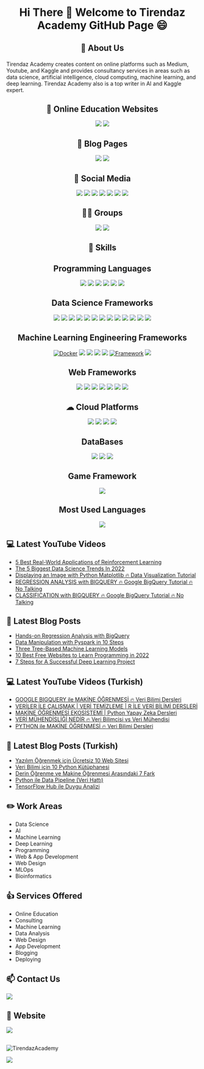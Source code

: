 # <p align="center"> Hi There 👋 Welcome to Tirendaz Academy GitHub Page 😄 </p>

## <p align="center"> 🚀 About Us </p>

Tirendaz Academy creates content on online platforms such as Medium, Youtube, and Kaggle and provides consultancy services in areas such as data science, artificial intelligence, cloud computing, machine learning, and deep learning. Tirendaz Academy also is a top writer in AI and Kaggle expert.

<div align="center">

## 🏬 Online Education Websites

[![](https://img.shields.io/badge/YouTube-English-red?style=for-the-badge&logo=youtube&logoColor=white)](https://www.youtube.com/c/TirendazAcademy)
[![](https://img.shields.io/badge/YouTube-Turkish-deeppink?style=for-the-badge&logo=youtube&logoColor=white)](https://www.youtube.com/c/tirendazakademi)
<!--
[![](https://img.shields.io/badge/Udemy-Education-darkgreen?style=for-the-badge)](https://www.udemy.com/user/tirendaz-akademi-2)
-->

## 📕 Blog Pages

[![](https://img.shields.io/badge/Medium-English-purple.svg?&style=for-the-badge&logo=medium&logoColor=white)](https://tirendazacademy.medium.com)
[![](https://img.shields.io/badge/Medium-Turkish-darkred.svg?&style=for-the-badge&logo=medium&logoColor=white)](https://tirendazakademi.medium.com)

## 🎉 Social Media

[![](https://img.shields.io/badge/twitter-%231DA1F2.svg?&style=for-the-badge&logo=twitter&logoColor=white)](https://www.twitter.com/TirendazAcademy)
[![](https://img.shields.io/badge/LinkedIn-0077B5?style=for-the-badge&logo=linkedin&logoColor=white)](https://www.linkedin.com/in/tirendaz-academy/)
[![](https://img.shields.io/badge/TikTok-000000?style=for-the-badge&logo=tiktok&logoColor=white)](https://www.tiktok.com/TirendazAcademy)
[![](https://img.shields.io/badge/Instagram-E4405F?style=for-the-badge&logo=instagram&logoColor=white)](https://www.instagram.com/TirendazAcademy)
[![](https://img.shields.io/badge/Quora-%23B92B27.svg?&style=for-the-badge&logo=Quora&logoColor=white)](https://www.quora.com/profile/Tirendaz-Academy)
[![](https://img.shields.io/badge/Kaggle-20BEFF?style=for-the-badge&logo=Kaggle&logoColor=white)](https://www.kaggle.com/TirendazAcademy)
[![](https://img.shields.io/badge/GitHub-100000?style=for-the-badge&logo=github&logoColor=white)](https://www.github.com/TirendazAcademy)
 
## 🤜🤛 Groups
 
[![](https://aleen42.github.io/badges/src/stackoverflow.svg)](https://stackoverflow.com/users/18967083/tirendaz-academy)
[![](https://aleen42.github.io/badges/src/reddit.svg)](https://www.reddit.com/user/TirendazAcademy)
 
## 🚀 Skills

## Programming Languages
[![](https://img.shields.io/badge/Python-3776AB?style=for-the-badge&logo=python&logoColor=white)]()
[![](https://img.shields.io/badge/R-023047?style=for-the-badge&logo=r&logoColor=white)]()
[![](https://img.shields.io/badge/Julia-219ebc?style=for-the-badge&logo=julia&logoColor=black)]()
[![](https://img.shields.io/badge/C%23-239120?style=for-the-badge&logo=c-sharp&logoColor=white)]()
[![](https://img.shields.io/badge/JavaScript-F7DF1E?style=for-the-badge&logo=javascript&logoColor=black)]()
[![](https://img.shields.io/badge/Java-ED8B00?style=for-the-badge&logo=java&logoColor=white)]()

## Data Science Frameworks

[![](https://img.shields.io/badge/TensorFlow-e76f51?style=for-the-badge&logo=tensorflow&logoColor=white)]()
[![](https://img.shields.io/badge/PyTorch-fb5607.svg?style=for-the-badge&logo=pytorch&logoColor=white)]()
[![](https://img.shields.io/badge/Sklearn-31572c.svg?style=for-the-badge&logo=scikit-learn&logoColor=white)]()
[![](https://img.shields.io/badge/pyspark-d90429.svg?style=for-the-badge&logo=pyspark&logoColor=white)]()
[![](https://img.shields.io/badge/pycaret-fb8b24.svg?style=for-the-badge&logo=pycaret&logoColor=white)]()
[![](https://img.shields.io/badge/pandas-03045e?style=for-the-badge&logo=pandas&logoColor=white)]()
[![](https://img.shields.io/badge/Matplotlib-f72585?style=for-the-badge&logo=matplotlib&logoColor=white)]()
[![](https://img.shields.io/badge/seaborn-3a0ca3?style=for-the-badge&logo=seaborn&logoColor=white)]()
[![](https://img.shields.io/badge/ggplot-000814?style=for-the-badge&logo=ggplot&logoColor=white)]()
[![](https://img.shields.io/badge/caret-8ac926?style=for-the-badge&logo=caret&logoColor=white)]()
[![](https://img.shields.io/badge/SPSS-001d3d?style=for-the-badge&logo=spss&logoColor=white)]()
[![](https://img.shields.io/badge/Colab-F9AB00?style=for-the-badge&logo=googlecolab&color=525252)]()
[![](https://img.shields.io/badge/RStudio-75AADB?style=for-the-badge&logo=RStudio&logoColor=white)]()

## Machine Learning Engineering Frameworks

[![Docker](https://img.shields.io/badge/Docker-blue?style=for-the-badge&logo=docker&logoColor=white)]()
[![](https://img.shields.io/badge/GIT-E44C30?style=for-the-badge&logo=git&logoColor=white)]()
[![](https://img.shields.io/badge/github-001219?style=for-the-badge&logo=github&logoColor=white)]()
[![](https://img.shields.io/badge/Linux-ae2012?style=for-the-badge&logo=Linux&logoColor=white)]()
[![](https://img.shields.io/badge/GNU%20Bash-4EAA25?style=for-the-badge&logo=GNU%20Bash&logoColor=white)]()
[![Framework](https://img.shields.io/badge/Streamlit-red.svg?style=for-the-badge&logo=streamlit&logoColor=white)]()
[![](https://img.shields.io/badge/bigquery-f15bb5?style=for-the-badge&logo=bigquery&logoColor=white)]()

## Web Frameworks

[![](https://img.shields.io/badge/Django-092E20?style=for-the-badge&logo=django&logoColor=white)]()
[![](https://img.shields.io/badge/Flask-000000?style=for-the-badge&logo=flask&logoColor=white)]()
[![](https://img.shields.io/badge/FastAPI-darkgreen.svg?style=for-the-badge&logo=fastapi&logoColor=white)]()
[![](https://img.shields.io/badge/HTML5-E34F26?style=for-the-badge&logo=html5&logoColor=white)]()
[![](https://img.shields.io/badge/CSS-239120?&style=for-the-badge&logo=css3&logoColor=white)]()
[![](https://img.shields.io/badge/Markdown-3c096c?style=for-the-badge&logo=markdown&logoColor=white)]()
[![](https://img.shields.io/badge/Bootstrap-7678ed?style=for-the-badge&logo=bootstrap&logoColor=white)]()

##  ☁ Cloud Platforms
 
[![](https://img.shields.io/badge/Amazon_AWS-232F3E?style=for-the-badge&logo=amazon-aws&logoColor=white)]()
[![](https://img.shields.io/badge/Google_Cloud-4285F4?style=for-the-badge&logo=google-cloud&logoColor=white)]()
[![](https://img.shields.io/badge/Microsoft_Azure-0089D6?style=for-the-badge&logo=microsoft-azure&logoColor=white)]()
[![](https://img.shields.io/badge/Databricks-FF3621?style=for-the-badge&logo=Databricks&logoColor=white)]()

## DataBases

[![](https://img.shields.io/badge/SQLite-07405E?style=for-the-badge&logo=sqlite&logoColor=white)]()
[![](https://img.shields.io/badge/MySQL-3c096c?style=for-the-badge&logo=mysql&logoColor=white)]()
[![](https://img.shields.io/badge/MongoDB-4EA94B?style=for-the-badge&logo=mongodb&logoColor=white)]()

## Game Framework

[![](https://img.shields.io/badge/Unity-100000?style=for-the-badge&logo=unity&logoColor=white)]()

## Most Used Languages 

[![](https://github-readme-stats.vercel.app/api/top-langs/?username=tirendazacademy&theme=blue-green)]()

 
<!--
<br />
![TirendazAcademy's GitHub stats](https://github-readme-stats.vercel.app/api?username=tirendazacademy&count_private=true&show_icons=true&theme=radical)
-->

</div>

## 💻 Latest YouTube Videos

<!-- YOUTUBE:START -->
- [5 Best Real-World Applications of Reinforcement Learning](https://www.youtube.com/watch?v=Sq4MI_fdzrI)
- [The 5 Biggest Data Science Trends In 2022](https://www.youtube.com/watch?v=IiifRffornM)
- [Displaying an Image with Python Matplotlib 🔥 Data Visualization Tutorial](https://www.youtube.com/watch?v=0Xzy_8gAJ80)
- [REGRESSION ANALYSIS with BIGQUERY 🔥 Google BigQuery Tutorial 🔥 No Talking](https://www.youtube.com/watch?v=o7_qjsPyiqM)
- [CLASSIFICATION with BIGQUERY 🔥 Google BigQuery Tutorial 🔥 No Talking](https://www.youtube.com/watch?v=A53wKYGTz84)
<!-- YOUTUBE:END -->

## 📕 Latest Blog Posts

<!-- BLOG-POST-LIST:START -->
- [Hands-on Regression Analysis with BigQuery](https://medium.com/geekculture/hands-on-regression-analysis-with-bigquery-7925dca179ff?source=rss-b5cbb779640e------2)
- [Data Manipulation with Pyspark in 10 Steps](https://levelup.gitconnected.com/data-manipulation-with-pyspark-in-10-steps-ac9d4a0f96f9?source=rss-b5cbb779640e------2)
- [Three Tree-Based Machine Learning Models](https://heartbeat.comet.ml/three-tree-based-machine-learning-models-b69504af12d6?source=rss-b5cbb779640e------2)
- [10 Best Free Websites to Learn Programming in 2022](https://medium.com/geekculture/10-best-free-websites-to-learn-programming-in-2022-e636f4642a26?source=rss-b5cbb779640e------2)
- [7 Steps for A Successful Deep Learning Project](https://heartbeat.comet.ml/7-steps-for-a-successful-deep-learning-project-1d041b7e35d3?source=rss-b5cbb779640e------2)
<!-- BLOG-POST-LIST:END -->

## 💻 Latest YouTube Videos (Turkish)

<!-- YOUTUBETR:START -->
- [GOOGLE BIGQUERY ile MAKİNE ÖĞRENMESİ 🔥 Veri Bilimi Dersleri](https://www.youtube.com/watch?v=M1zsyMqLba8)
- [VERİLER İLE ÇALIŞMAK | VERİ TEMİZLEME | R İLE VERİ BİLİMİ DERSLERİ](https://www.youtube.com/watch?v=2pTGprlJLHY)
- [MAKİNE ÖĞRENMESİ EKOSİSTEMİ | Python Yapay Zeka Dersleri](https://www.youtube.com/watch?v=lZPP579Vl0U)
- [VERİ MÜHENDİSLİĞİ NEDİR 🔥 Veri Bilimcisi vs Veri Mühendisi](https://www.youtube.com/watch?v=dIEteNC1YXU)
- [PYTHON ile MAKİNE ÖĞRENMESİ 🔥 Veri Bilimi Dersleri](https://www.youtube.com/watch?v=u1xmMoH8hjY)
<!-- YOUTUBETR:END -->

## 📕 Latest Blog Posts (Turkish)
<!-- BLOG-POST-LIST-TR:START -->
- [Yazılım Öğrenmek için Ücretsiz 10 Web Sitesi](https://tirendazakademi.medium.com/yaz%C4%B1l%C4%B1m-%C3%B6%C4%9Frenmek-i%C3%A7in-%C3%BCcretsiz-10-web-sitesi-e077b940c6db?source=rss-e9566c9f34a3------2)
- [Veri Bilimi için 10 Python Kütüphanesi](https://tirendazakademi.medium.com/veri-bilimi-i%C3%A7in-10-python-k%C3%BCt%C3%BCphanesi-bacf0600d298?source=rss-e9566c9f34a3------2)
- [Derin Öğrenme ve Makine Öğrenmesi Arasındaki 7 Fark](https://tirendazakademi.medium.com/derin-%C3%B6%C4%9Frenme-ve-makine-%C3%B6%C4%9Frenmesi-aras%C4%B1ndaki-7-fark-acb151d5975a?source=rss-e9566c9f34a3------2)
- [Python ile Data Pipeline &lpar;Veri Hattı&rpar;](https://medium.com/devopsturkiye/python-ile-data-pipeline-veri-hatt%C4%B1-d50b851b94a7?source=rss-e9566c9f34a3------2)
- [TensorFlow Hub ile Duygu Analizi](https://tirendazakademi.medium.com/tensorflow-hub-ile-duygu-analizi-6dced48f48a6?source=rss-e9566c9f34a3------2)
<!-- BLOG-POST-LIST-TR:END -->

## ✏️ **Work Areas**

- Data Science
- AI
- Machine Learning
- Deep Learning
- Programming
- Web & App Development
- Web Design 
- MLOps
- Bioinformatics

## 👍 **Services Offered**

- Online Education
- Consulting
- Machine Learning 
- Data Analysis
- Web Design
- App Development
- Blogging
- Deploying

## 📫 Contact Us

[![](https://img.shields.io/badge/Gmail-D14836?style=for-the-badge&logo=gmail&logoColor=white)](tirendazcontact@gmail.com)

## 🎯 Website

[![](https://img.shields.io/badge/website-000000?style=for-the-badge&logo=About.me&logoColor=white)](https://tirendazacademy.github.io)

<br />

<img src="https://komarev.com/ghpvc/?username=TirendazAcademy" alt="TirendazAcademy" /> 

[![](https://img.shields.io/github/followers/TirendazAcademy?style=social)](https://www.github.com/TirendazAcademy)  






<!--

**TirendazAcademy/TirendazAcademy** is a ✨ _special_ ✨ repository because its `README.md` (this file) appears on your GitHub profile.

![Tirendaz Academy's GitHub Stats](https://github-readme-stats.vercel.app/api?username=TirendazAcademy&show_icons=true)

Here are some ideas to get you started:

<p align="left"> </p>

- 🔭 I’m currently working on ...
- 🌱 I’m currently learning ...
- 👯 I’m looking to collaborate on ...
- 🤔 I’m looking for help with ...
- 💬 Ask me about ...
- 📫 How to reach me: ...
- 😄 Pronouns: ...
- ⚡ Fun fact: ...

-->

